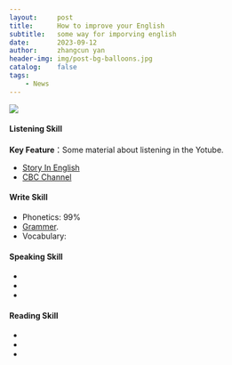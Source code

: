 ```yaml
---
layout:     post
title:      How to improve your English
subtitle:   some way for imporving english
date:       2023-09-12
author:     zhangcun yan
header-img: img/post-bg-balloons.jpg
catalog:    false
tags:
    - News
---
```


![]({{site.baseurl}}/img/logo.png)

#### Listening Skill


**Key Feature**：Some material about listening in the Yotube.

* [Story In English](https://www.youtube.com/@WooEnglish)
* [CBC Channel](https://zhuanlan.zhihu.com/p/334902659)

#### Write Skill

* Phonetics: 99%
* [Grammer](https://www.englishgrammar101.com/).
* Vocabulary: 



#### Speaking Skill

* 
*
*

#### Reading Skill

* 
*
*

